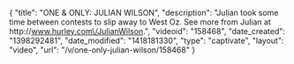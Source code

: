 {
    "title": "ONE & ONLY: JULIAN WILSON",
    "description": "Julian took some time between contests to slip away to West Oz. See more from Julian at http:\/\/www.hurley.com\/JulianWilson.",
    "videoid": "158468",
    "date_created": "1398292481",
    "date_modified": "1418181330",
    "type": "captivate",
    "layout": "video",
    "url": "\/v\/one-only-julian-wilson\/158468"
}
